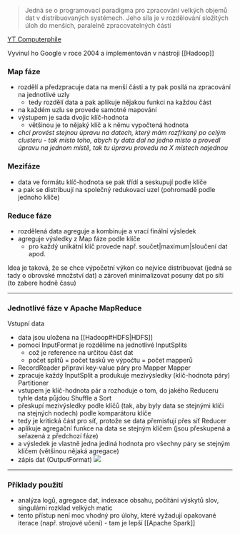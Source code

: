 > Jedná se o programovací paradigma pro zpracování velkých objemů dat v distribuovaných systémech. Jeho síla je v rozdělování složitých úloh do menších, paralelně zpracovatelných částí

[YT Computerphile](https://www.youtube.com/watch?v=cvhKoniK5Uo&ab_channel=Computerphile) 

Vyvinul ho Google v roce 2004 a implementován v nástroji [[Hadoop]]
### Map fáze
- rozdělí a předzpracuje data na menší části a ty pak posílá na zpracování na jednotlivé uzly
	- tedy rozdělí data a pak aplikuje nějakou funkci na každou část
- na každém uzlu se provede samotné mapování
- výstupem je sada dvojic klíč-hodnota
	- většinou je to nějaký klíč a k němu vypočtená hodnota
- *chci provést stejnou úpravu na datech, který mám rozfrkaný po celým clusteru - tak místo toho, abych ty data dal na jedno místo a provedl úpravu na jednom místě, tak tu úpravu provedu na X místech najednou*
### Mezifáze
- data ve formátu klíč-hodnota se pak třídí a seskupují podle klíče
- a pak se distribuují na společný redukovací uzel (pohromadě podle jednoho klíče)
### Reduce fáze
- rozdělená data agreguje a kombinuje a vrací finální výsledek
- agreguje výsledky z Map fáze podle klíče
	- pro každý unikátní klíč provede např. součet|maximum|sloučení dat apod.

Idea je taková, že se chce výpočetní výkon co nejvíce distribuovat (jedná se tady o obrovské množství dat) a zároveň minimalizovat posuny dat po síti (to zabere hodně času)
***
### Jednotlivé fáze v Apache MapReduce
Vstupní data
- data jsou uložena na [[Hadoop#HDFS|HDFS]] 
- pomocí InputFormat je rozdělíme na jednotlivé InputSplits
	- což je reference na určitou část dat
	- počet splitů = počet tasků ve výpočtu = počet mapperů
- RecordReader připraví key-value páry pro Mapper
Mapper
- zpracuje každý InputSplit a produkuje mezivýsledky (klíč-hodnota páry)
Partitioner
- vstupem je klíč-hodnota pár a rozhoduje o tom, do jakého Reduceru tyhle data půjdou
Shuffle a Sort
- přeskupí mezivýsledky podle klíčů (tak, aby byly data se stejnými klíči na stejných nodech) podle komparátoru klíče
- tedy je kritická část pro síť, protože se data přemisťují přes síť
Reducer
- aplikuje agregační funkce na data se stejným klíčem (jsou přeskupená a seřazená z předchozí fáze)
- a výsledek je vlastně jedna jediná hodnota pro všechny páry se stejným klíčem (většinou nějaká agregace)
- zápis dat (OutputFormat)
![](https://lh7-rt.googleusercontent.com/docsz/AD_4nXdzJtTEudST5IQMaG9dIKk--OEBmGY0jlyPHB5qON0ow1Bl6puUfnyXRCNNKQuffXqaFPsWry60uFIUzGca1TW2k478ceqCjqaXGfn281l10U5UJU3EGIl8RPRl1XscsVqSepaaF1M-WzPX01AvixXrPEE?key=yGg6q_DMLJu5fx9VlDS_rQ)
***
### Příklady použití
- analýza logů, agregace dat, indexace obsahu, počítání výskytů slov, singulární rozklad velkých matic
- tento přístup není moc vhodný pro úlohy, které vyžadují opakované iterace (např. strojové učení) - tam je lepší [[Apache Spark]]